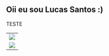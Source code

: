 ## Oii eu sou Lucas Santos :)
TESTE

<table>
  <tr>
    <td align='center'>
        <img align='center' src='https://github-readme-stats.vercel.app/api?username=luscaBr2&show_icons=true&theme=transparent'>
    </td>
  </tr>
  <tr>
    <td align='center'>
      <img align='center' src='https://github-readme-stats.vercel.app/api/top-langs/?username=luscaBr2&layout=compact&theme=transparent'>
    </td>
  </tr>
</table>
